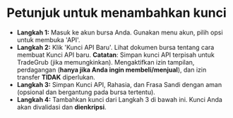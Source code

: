# **Petunjuk untuk menambahkan kunci**
- **Langkah 1:** Masuk ke akun bursa Anda. Gunakan menu akun, pilih opsi untuk membuka 'API'.
- **Langkah 2:** Klik 'Kunci API Baru'. Lihat dokumen bursa tentang cara membuat Kunci API baru.
**Catatan**: Simpan kunci API terpisah untuk TradeGrub (jika memungkinkan). Mengaktifkan izin tampilan, perdagangan (**hanya jika Anda ingin membeli/menjual**), dan izin transfer **TIDAK** diperlukan.
- **Langkah 3:** Simpan Kunci API, Rahasia, dan Frasa Sandi dengan aman (opsional dan bergantung pada bursa tertentu).
- **Langkah 4:** Tambahkan kunci dari Langkah 3 di bawah ini. Kunci Anda akan divalidasi dan **dienkripsi**.